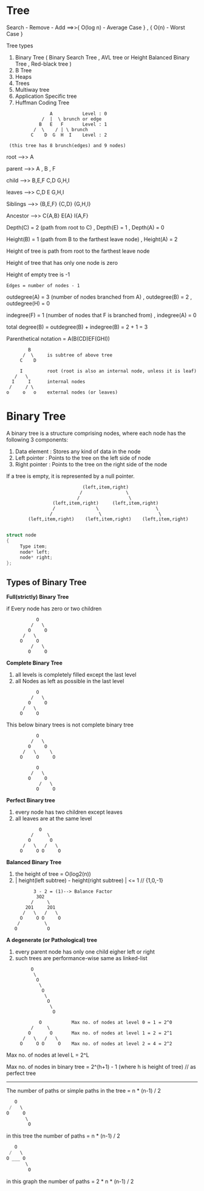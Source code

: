 # Tree 

Search - Remove - Add ==>>{ O(log n) - Average Case } , { O(n) - Worst Case }

Tree types 

1) Binary Tree ( Binary Search Tree , AVL tree or Height Balanced Binary Tree , Red-black tree )
2) B Tree
3) Heaps
4) Trees
5) Multiway tree
6) Application Specific tree
7) Huffman Coding Tree

```
                A           Level : 0
             /  |  \ brunch or edge
            B   E   F       Level : 1
          /  \    / | \ brunch
         C    D  G  H  I    Level : 2
```
     (this tree has 8 brunch(edges) and 9 nodes)

root      -->> A

parent    -->> A , B , F

child  -->> B,E,F  C,D  G,H,I

leaves    -->> C,D  E  G,H,I

Siblings  -->> {B,E,F}  {C,D}   {G,H,I}

Ancestor  -->> C{A,B}  E{A}    I{A,F}

Depth(C) = 2 (path from root to C) , Depth(E) = 1 , Depth(A) = 0

Height(B) = 1 (path from B to the farthest leave node) , Height(A) = 2

Height of tree is path from root to the farthest leave node

Height of tree that has only one node is zero

Height of empty tree is -1

`Edges = number of nodes - 1` 

outdegree(A) = 3 (number of nodes branched from A) , outdegree(B) = 2 , outdegree(H) = 0

indegree(F) = 1 (number of nodes that F is branched from) , indegree(A) = 0

total degree(B) = outdegree(B) + indegree(B) = 2 + 1 = 3

Parenthetical notation = A(B(CD)EF(GHI))

            B   
          /  \     is subtree of above tree
         C    D

```
     I         root (root is also an internal node, unless it is leaf)
   /   \
  I     I      internal nodes
 /     / \
o     o   o    external nodes (or leaves)
```

# Binary Tree

A binary tree is a structure comprising nodes, where each node has the following 3 components:

1) Data element : Stores any kind of data in the node
2) Left pointer : Points to the tree on the left side of node
3) Right pointer : Points to the tree on the right side of the node

If a tree is empty, it is represented by a null pointer.
```
                            (left,item,right)
                           /                \
                          /                  \
                 (left,item,right)     (left,item,right)
                 /               \                     \
                /                 \                     \
        (left,item,right)    (left,item,right)    (left,item,right)
        
```
```cpp
struct node
{
     Type item;
     node* left;
     node* right;
};
```

## Types of Binary Tree

**Full(strictly) Binary Tree**

if Every node has zero or two children
```
           O
         /   \
        O     O
      /   \
     O     O
         /   \
        O     O
```

**Complete Binary Tree**

1) all levels is completely filled except the last level
2) all Nodes as left as possible in the last level
```
           O
         /   \
        O     O
      /   \
     O     O
```
This below binary trees is not complete binary tree
```
           O            
         /   \
        O     O
      /   \     \
     O     O     O
     
           O            
         /   \
        O     O
            /   \
           O     O
```

**Perfect Binary tree**

1) every node has two children except leaves
2) all leaves are at the same level
```
            O            
         /     \
        O       O
      /   \   /   \
     O     O O     O
```
**Balanced Binary Tree**

1) the height of tree = O(log2(n))
2) | height(left subtree) - height(right subtree) | <= 1   //   {1,0,-1}
```
          3 - 2 = (1)--> Balance Factor
           3O2          
         /     \
       2O1     2O1
      /   \   /   \
     O     O O     O
    /         \
   O           O
```
**A degenerate (or Pathological) tree**

1) every parent node has only one child eigher left or right
2) such trees are performance-wise same as linked-list
```
         O
          \
           O
            \
             O
              \
               O
                \
                 O
```

```
            O           Max no. of nodes at level 0 = 1 = 2^0
         /     \
        O       O       Max no. of nodes at level 1 = 2 = 2^1
      /   \   /   \
     O     O O     O    Max no. of nodes at level 2 = 4 = 2^2
```

Max no. of nodes at level L = 2^L
         
Max no. of nodes in binary tree = 2^(h+1) - 1 (where h is height of tree)   //  as perfect tree

------------------------------------------------------------------------------------------------------------

The number of paths or simple paths in the tree = n * (n-1) / 2
```cpp
   O
 /   \
O     O 
       \
        O
````
in this tree the number of paths = n * (n-1) / 2 
```cpp
   O
 /   \
O ___ O 
       \
        O
````
in this graph the number of paths = 2 * n * (n-1) / 2  
